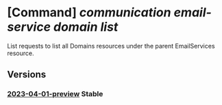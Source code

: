 # [Command] _communication email-service domain list_

List requests to list all Domains resources under the parent EmailServices resource.

## Versions

### [2023-04-01-preview](/Resources/mgmt-plane/L3N1YnNjcmlwdGlvbnMve30vcmVzb3VyY2Vncm91cHMve30vcHJvdmlkZXJzL21pY3Jvc29mdC5jb21tdW5pY2F0aW9uL2VtYWlsc2VydmljZXMve30vZG9tYWlucw==/2023-04-01-preview.xml) **Stable**

<!-- mgmt-plane /subscriptions/{}/resourcegroups/{}/providers/microsoft.communication/emailservices/{}/domains 2023-04-01-preview -->
